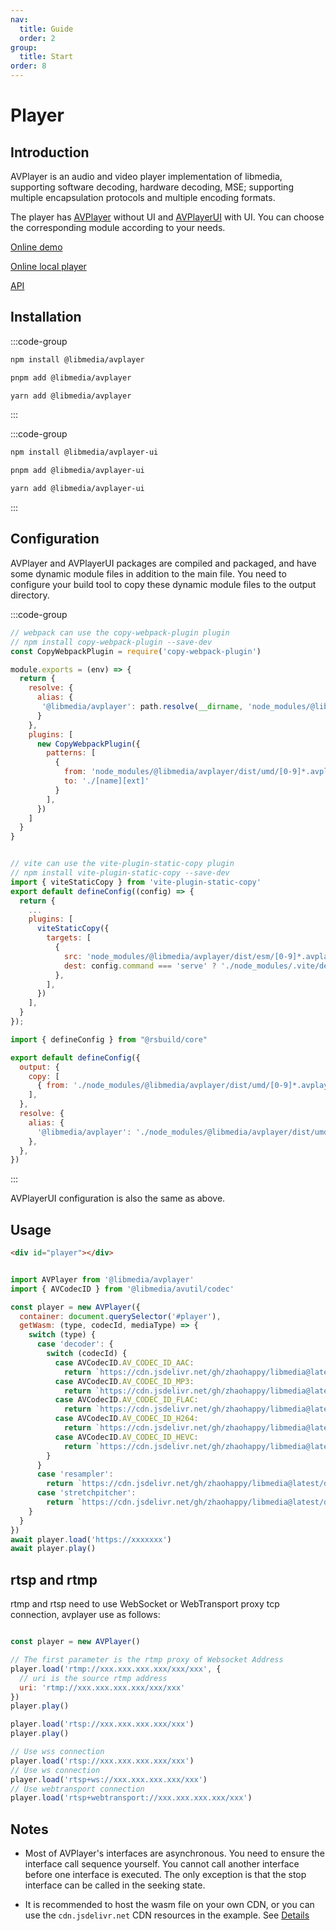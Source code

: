 ```yaml
---
nav:
  title: Guide
  order: 2
group:
  title: Start
order: 8
---
```


# Player

## Introduction

AVPlayer is an audio and video player implementation of libmedia, supporting software decoding, hardware decoding, MSE; supporting multiple encapsulation protocols and multiple encoding formats.

The player has [AVPlayer](./package.md#libmediaavplayer) without UI and [AVPlayerUI](./package.md#libmediaavplayer-ui) with UI. You can choose the corresponding module according to your needs.

[Online demo](https://zhaohappy.github.io/libmedia/test/avplayer.html)

[Online local player](https://zhaohappy.github.io/libmedia/product/player/player.html)

[API](https://zhaohappy.github.io/libmedia/docs/libmedia_api/classes/avplayer_AVPlayer.AVPlayer.html)

## Installation

:::code-group

```bash [npm]
npm install @libmedia/avplayer
```

```bash [pnpm]
pnpm add @libmedia/avplayer
```

```bash [yarn]
yarn add @libmedia/avplayer
```

:::

:::code-group

```bash [npm]
npm install @libmedia/avplayer-ui
```

```bash [pnpm]
pnpm add @libmedia/avplayer-ui
```

```bash [yarn]
yarn add @libmedia/avplayer-ui
```

:::

## Configuration

AVPlayer and AVPlayerUI packages are compiled and packaged, and have some dynamic module files in addition to the main file. You need to configure your build tool to copy these dynamic module files to the output directory.

:::code-group

```javascript [webpack]
// webpack can use the copy-webpack-plugin plugin
// npm install copy-webpack-plugin --save-dev
const CopyWebpackPlugin = require('copy-webpack-plugin')

module.exports = (env) => {
  return {
    resolve: {
      alias: {
       '@libmedia/avplayer': path.resolve(__dirname, 'node_modules/@libmedia/avplayer/dist/umd/avplayer.js')
      }
    },
    plugins: [
      new CopyWebpackPlugin({
        patterns: [
          {
            from: 'node_modules/@libmedia/avplayer/dist/umd/[0-9]*.avplayer.js',
            to: './[name][ext]'
          }
        ],
      })
    ]
  }
}
```

```javascript [vite]

// vite can use the vite-plugin-static-copy plugin
// npm install vite-plugin-static-copy --save-dev
import { viteStaticCopy } from 'vite-plugin-static-copy'
export default defineConfig((config) => {
  return {
    ...
    plugins: [
      viteStaticCopy({
        targets: [
          {
            src: 'node_modules/@libmedia/avplayer/dist/esm/[0-9]*.avplayer.js',
            dest: config.command === 'serve' ? './node_modules/.vite/deps/' : './assets/',
          },
        ],
      })
    ],
  }
});
```

```javascript [rsbuild]
import { defineConfig } from "@rsbuild/core"

export default defineConfig({
  output: {
    copy: [
      { from: './node_modules/@libmedia/avplayer/dist/umd/[0-9]*.avplayer.js', to: 'static/js/[name][ext]' },
    ],
  },
  resolve: {
    alias: {
      '@libmedia/avplayer': './node_modules/@libmedia/avplayer/dist/umd/avplayer.js',
    },
  },
})
```
:::

AVPlayerUI configuration is also the same as above.

## Usage


```html
<div id="player"></div>
```

```javascript

import AVPlayer from '@libmedia/avplayer'
import { AVCodecID } from '@libmedia/avutil/codec'

const player = new AVPlayer({
  container: document.querySelector('#player'),
  getWasm: (type, codecId, mediaType) => {
    switch (type) {
      case 'decoder': {
        switch (codecId) {
          case AVCodecID.AV_CODEC_ID_AAC:
            return `https://cdn.jsdelivr.net/gh/zhaohappy/libmedia@latest/dist/decode/aac-simd.wasm`
          case AVCodecID.AV_CODEC_ID_MP3:
            return `https://cdn.jsdelivr.net/gh/zhaohappy/libmedia@latest/dist/decode/mp3-simd.wasm`
          case AVCodecID.AV_CODEC_ID_FLAC:
            return `https://cdn.jsdelivr.net/gh/zhaohappy/libmedia@latest/dist/decode/flac-simd.wasm`
          case AVCodecID.AV_CODEC_ID_H264:
            return `https://cdn.jsdelivr.net/gh/zhaohappy/libmedia@latest/dist/decode/h264-simd.wasm`
          case AVCodecID.AV_CODEC_ID_HEVC:
            return `https://cdn.jsdelivr.net/gh/zhaohappy/libmedia@latest/dist/decode/hevc-simd.wasm`
        }
      }
      case 'resampler':
        return `https://cdn.jsdelivr.net/gh/zhaohappy/libmedia@latest/dist/resample/resample-simd.wasm`
      case 'stretchpitcher':
        return `https://cdn.jsdelivr.net/gh/zhaohappy/libmedia@latest/dist/stretchpitch/stretchpitch-simd.wasm`
    }
  }
})
await player.load('https://xxxxxxx')
await player.play()

```

## rtsp and rtmp

rtmp and rtsp need to use WebSocket or WebTransport proxy tcp connection, avplayer use as follows:

```javascript

const player = new AVPlayer()

// The first parameter is the rtmp proxy of Websocket Address
player.load('rtmp://xxx.xxx.xxx.xxx/xxx/xxx', {
  // uri is the source rtmp address
  uri: 'rtmp://xxx.xxx.xxx.xxx/xxx/xxx'
})
player.play()

player.load('rtsp://xxx.xxx.xxx.xxx/xxx')
player.play()

// Use wss connection
player.load('rtsp://xxx.xxx.xxx.xxx/xxx')
// Use ws connection
player.load('rtsp+ws://xxx.xxx.xxx.xxx/xxx')
// Use webtransport connection
player.load('rtsp+webtransport://xxx.xxx.xxx.xxx/xxx')

```

## Notes

- Most of AVPlayer's interfaces are asynchronous. You need to ensure the interface call sequence yourself. You cannot call another interface before one interface is executed. The only exception is that the stop interface can be called in the seeking state.

- It is recommended to host the wasm file on your own CDN, or you can use the ```cdn.jsdelivr.net``` CDN resources in the example. See [Details](./wasm.md#Use)